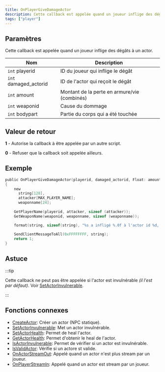 ```yaml
---
title: OnPlayerGiveDamageActor
description: Cette callback est appelée quand un joueur inflige des dégâts à un actor.
tags: ["player"]
---
```


<VersionWarn name='callback' version='SA-MP 0.3d' />

## Paramètres

Cette callback est appelée quand un joueur inflige des dégâts à un actor.

| Nom                   | Description                                  |
| --------------------- | -------------------------------------------- |
| `int` playerid        | ID du joueur qui inflige le dégât            |
| `int` damaged_actorid | ID de l'actor qui reçoit le dégât            |
| `int` amount          | Montant de la perte en armure/vie (combinés) |
| `int` weaponid        | Cause du dommage                             |
| `int` bodypart        | Partie du corps qui a été touchée            |

## Valeur de retour

**1** - Autorise la callback à être appelée par un autre script.

**0** - Refuser que la callback soit appelée ailleurs.

## Exemple

```c
public OnPlayerGiveDamageActor(playerid, damaged_actorid, Float: amount, weaponid, bodypart)
{
    new 
      string[128], 
      attacker[MAX_PLAYER_NAME];
      weaponname[24];
    
    GetPlayerName(playerid, attacker, sizeof (attacker));
    GetWeaponName(weaponid, weaponname, sizeof (weaponname));

    format(string, sizeof(string), "%s a infligé %.0f à l'actor id %d, arme: %s", attacker, amount, damaged_actorid, weaponname);
    
    SendClientMessageToAll(0xFFFFFFFF, string);
    return 1;
}
```

## Astuce

:::tip

Cette callback ne peut pas être appelée si l'actor est invulnérable _(il l'est par défaut)_. Voir [SetActorInvulnerable](../functions/SetActorInvulnerable).

:::

## Fonctions connexes

- [CreateActor](../functions/CreateActor): Créer un actor (NPC statique).
- [SetActorInvulnerable](../functions/SetActorInvulnerable): Met un actor invulnérable.
- [SetActorHealth](../functions/SetActorHealth): Permet de heal l'actor.
- [GetActorHealth](../functions/GetActorHealth): Permet d'obtenir le heal de l'actor.
- [IsActorInvulnerable](../functions/IsActorInvulnerable): Permet de vérifier si un actor est invulnérable.
- [IsValidActor](../functions/IsValidActor): Vérifie si un actore st valide.
- [OnActorStreamOut](OnActorStreamOut): Appelé quand un actor n'est plus stream par un joueur. 
- [OnPlayerStreamIn](OnPlayerStreamIn): Appelé quand un actor est stream par un joueur.


